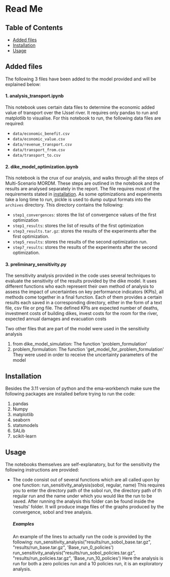 # Read Me


## Table of Contents
- [Added files](#added-files)
- [Installation](#installation)
- [Usage](#usage)

## Added files
The following 3 files have been added to the model provided and will be explained below:

#### 1. analysis_transport.ipynb
This notebook uses certain data files to determine the economic added value of transport over the IJssel river. It 
requires only pandas to run and matplotlib to visualise. For this notebook to run, the following data files are required:
- `data/economic_benefit.csv`
- `data/economic_value.csv`
- `data/revenue_transport.csv`
- `data/transport_from.csv`
- `data/transport_to.csv`

#### 2. dike_model_optimization.ipynb 
This notebook is the crux of our analysis, and walks through all the steps of Multi-Scenario MORDM. These steps are 
outlined in the notebook and the results are analysed separately in the report. The file requires most of the requirements
stated in [installation](#installation). As some optimizations and experiments take a long time to run, pickle is used 
to dump output formats into the `archives` directory. This directory contains the following:
- `step1_convergences`: stores the list of convergence values of the first optimization
- `step1_results`: stores the list of results of the first optimization
- `step3_results.tar.gz`: stores the results of the experiments after the first optimization.
- `step5_results`: stores the results of the second optimization run.
- `step7_results`: stores the results of the experiments after the second optimization. 


#### 3. preliminary_sensitivity.py 
The sensitivity analysis provided in the code uses several techniques to evaluate the sensitivity of the results 
provided by the dike model. It uses different functions who each represent their own method of analysis to assess the 
impact of uncertainties on key performance indicators (KPIs), all methods come together in a final function. Each of 
them provides a certain results each saved in a corresponding directory, either in the form of a text file, csv file or 
png file. The defined KPIs are expected number of deaths, investment costs of building dikes, invest costs for the room 
for the river, expected annual damages and evacuation costs

Two other files that are part of the model were used in the sensitivity analysis
1. from dike_model_simulation: The function 'problem_formulation'
2. problem_formulation: The function 'get_model_for_problem_formulation'
They were used in order to receive the uncertainty parameters of the model

## Installation

Besides the 3.11 version of python and the ema-workbench make sure the following packages are installed before trying to run the code: 
1. pandas
2. Numpy
3. matplotlib
4. seaborn
5. statsmodels
6. SALib
7. scikit-learn

## Usage

The notebooks themselves are self-explanatory, but for the sensitivity the following instructions are provided:

- The code consist out of several functions which are all called upon by one function: 
run_sensitivity_analysis(sobol, regular, name)
This requires you to enter the directory path of the sobol run, the directory path of th regular run and the name under 
which you would like the run to be saved. After running the analysis this folder can be found inside the 'results' 
folder. It will produce image files of the graphs produced by the convergence, sobol and tree analysis.
    ##### Examples
    An example of the lines to actually run the code is provided by the following: 
        run_sensitivity_analysis("results/run_sobol_base.tar.gz", "results/run_base.tar.gz", 'Base_run_0_policies')
        run_sensitivity_analysis("results/run_sobol_policies.tar.gz", "results/run_policies.tar.gz", 'Base_run_10_policies')
    Here the analysis is run for both a zero policies run and a 10 policies run, it is an exploratory analysis. 


